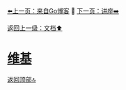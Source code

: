 [⬅️上一页：来自Go博客](../来自Go博客/main.md) 🚦 [下一页：讲座➡️](../讲座/main.md)

[返回上一级：文档⬆️](../main.md)

# [维基](main.md)

[返回顶部🔝](#维基) 